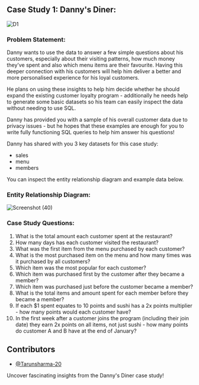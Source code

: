 ## Case Study 1: Danny's Diner:

![D1](https://github.com/Tarunsharma-20/SQL-Case-Study-Danny-s-Diner/assets/160588350/2e6b605d-f8ae-44ad-b721-368030c23121)

### Problem Statement:
Danny wants to use the data to answer a few simple questions about his customers, especially about their visiting patterns, how much money they’ve spent and also which menu items are their favourite. Having this deeper connection with his customers will help him deliver a better and more personalised experience for his loyal customers.

He plans on using these insights to help him decide whether he should expand the existing customer loyalty program - additionally he needs help to generate some basic datasets so his team can easily inspect the data without needing to use SQL.

Danny has provided you with a sample of his overall customer data due to privacy issues - but he hopes that these examples are enough for you to write fully functioning SQL queries to help him answer his questions!

Danny has shared with you 3 key datasets for this case study:

* sales
* menu
* members
  
You can inspect the entity relationship diagram and example data below.

### Entity Relationship Diagram:
![Screenshot (40)](https://github.com/Tarunsharma-20/SQL-Case-Study-Danny-s-Diner/assets/160588350/9d72df5d-0bc0-4d00-969e-0312b05e4bb9)

### Case Study Questions:
1. What is the total amount each customer spent at the restaurant?
2. How many days has each customer visited the restaurant?
3. What was the first item from the menu purchased by each customer?
4. What is the most purchased item on the menu and how many times was it purchased by all customers?
5. Which item was the most popular for each customer?
6. Which item was purchased first by the customer after they became a member?
7. Which item was purchased just before the customer became a member?
8. What is the total items and amount spent for each member before they became a member?
9. If each $1 spent equates to 10 points and sushi has a 2x points multiplier - how many points would each customer have?
10. In the first week after a customer joins the program (including their join date) they earn 2x points on all items, not just sushi - how many points do customer A and B have at the end of January?

## Contributors
- [@Tarunsharma-20](https://github.com/Tarunsharma-20)

Uncover fascinating insights from the Danny's Diner case study!

